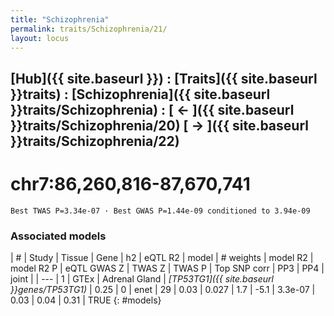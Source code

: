 ```yaml
---
title: "Schizophrenia"
permalink: traits/Schizophrenia/21/ 
layout: locus
---
```


## [Hub]({{ site.baseurl }}) : [Traits]({{ site.baseurl }}traits) : [Schizophrenia]({{ site.baseurl }}traits/Schizophrenia) :  [ ← ]({{ site.baseurl }}traits/Schizophrenia/20)  [ → ]({{ site.baseurl }}traits/Schizophrenia/22)

# chr7:86,260,816-87,670,741

`Best TWAS P=3.34e-07 · Best GWAS P=1.44e-09 conditioned to 3.94e-09`

<script>
Plotly.d3.csv("../21.cond.csv", function(data){ processData(data) } );
</script><div id="graph"></div>

### Associated models

| # | Study | Tissue | Gene | h2 | eQTL R2 | model | # weights | model R2 | model R2 P | eQTL GWAS Z | TWAS Z | TWAS P | Top SNP corr | PP3 | PP4 | joint |
| --- |
1 | GTEx | Adrenal Gland | *[TP53TG1]({{ site.baseurl }}genes/TP53TG1)* | 0.25 | 0 | enet | 29 | 0.03 | 0.027 | 1.7 | -5.1 | 3.3e-07 | 0.03 | 0.04 | 0.31 | TRUE
{: #models}

